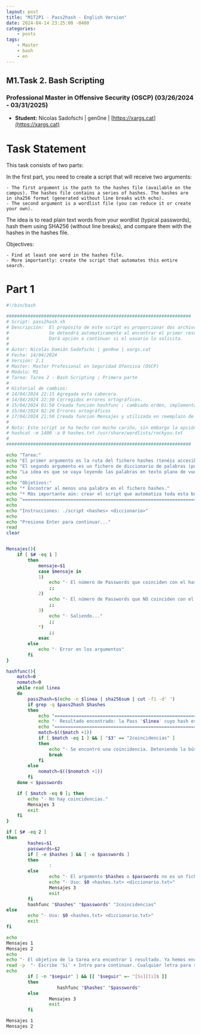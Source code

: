 ```yaml
---
layout: post
title: "M1T2P1 - Pass2hash - English Version"
date: 2024-04-14 23:25:00 -0400
categories:
    - posts
tags:
    - Master
    - bash
    - en
---
```


## M1.Task 2. Bash Scripting 

### Professional Master in Offensive Security (OSCP) (03/26/2024 - 03/31/2025)

- **Student:** Nicolas Sadofschi | gen0ne | [https://xargs.cat](https://xargs.cat)

# Task Statement

This task consists of two parts:

In the first part, you need to create a script that will receive two arguments:

    - The first argument is the path to the hashes file (available on the campus). The hashes file contains a series of hashes. The hashes are in sha256 format (generated without line breaks with echo).
    - The second argument is a wordlist file (you can reduce it or create your own).

The idea is to read plain text words from your wordlist (typical passwords), hash them using SHA256 (without line breaks), and compare them with the hashes in the hashes file.

Objectives: 

    - Find at least one word in the hashes file.
    - More importantly: create the script that automates this entire search.

# Part 1 
```bash
#!/bin/bash

#####################################################################
# Script: pass2hash.sh
# Descripción:  El propósito de este script es proporcionar dos archivos, uno de hashes y otro de passwords, con el fin de buscar coincidencias entre las passwords proporcionadas y los hashes.
#               Se detendrá automaticamente al encontrar el primer resultado ya que esté es el objetivo del enunciado.
#               Dará opción a continuar si el usuario lo solicita.
#
# Autor: Nicolás Damián Sadofschi | gen0ne | xargs.cat
# Fecha: 14/04/2024
# Versión: 2.1
# Master: Master Profesional en Seguridad Ofensiva (OSCP)
# Módulo: M1
# Tarea: Tarea 2 - Bash Scripting ; Primera parte
#
# Historial de cambios:
# 14/04/2024 22:15 Agregada esta cabecera.
# 14/04/2024 22:30 Corregidos errores ortográficos.
# 15/04/2024 01:50 Creada función hashfunc ; cambiado orden, implementada evaluación de dos resultados
# 15/04/2024 02:20 Errores ortográficos 
# 17/04/2024 21:50 Creada funcion Mensajes y utilizada en reemplazo de mensajes repetitivos
#
# Nota: Este script se ha hecho con mucho cariño, sin embargo la opción idonea sería usar 'hashcat' ya que fue diseñado para este uso (entre otros).
# hashcat -m 1400 -a 0 hashes.txt /usr/share/wordlists/rockyou.txt 
#
#####################################################################

echo "Tarea:"
echo "El primer argumento es la ruta del fichero hashes (tenéis accesible en el campus). El fichero hashes es un fichero que contiene una serie de hashes. Los hashes están en sha256 (generados sin salto de línea con el echo)."
echo "El segundo argumento es un fichero de diccionario de palabras (podéis reducirlo o crearlo)."
echo "La idea es que se vaya leyendo las palabras en texto plano de vuestro diccionario (típicas contraseñas) y vayáis hasheando en SHA256 (sin salto de línea) y comparando con las palabras del fichero hashes."
echo 
echo "Objetivos:"
echo "* Encontrar al menos una palabra en el fichero hashes."
echo "* Más importante aún: crear el script que automatiza toda esta búsqueda."
echo "======================================================================"
echo 
echo "Instrucciones: ./script <hashes> <diccionario>"
echo 
echo "Presiona Enter para continuar..."
read
clear


Mensajes(){
    if [ $# -eq 1 ]
        then
            mensaje=$1
            case $mensaje in
            1)
                echo "· El número de Passwords que coinciden con el hash es: $match"
                ;;
            2)
                echo "· El número de Passwords que NO coinciden con el hash es: $nomatch"
                ;;
            3)
                echo "· Saliendo..."
                ;;
            *)
                ;;
            esac
        else
            echo "· Error en los argumentos"
        fi
}

hashfunc(){
    match=0
    nomatch=0
    while read linea
    do
        pass2hash=$(echo -n $linea | sha256sum | cut -f1 -d' ')
        if grep -q $pass2hash $hashes 
        then
            echo "=========================================================================================="
            echo "· Resultado encontrado: la Pass '$linea' cuyo hash es $pass2hash está presente en $hashes"
            echo "=========================================================================================="
            match=$(($match +1))
            if [ $match -eq 1 ] && [ "$3" == "2coincidencias" ]
            then
                echo "· Se encontró una coincidencia. Deteniendo la búsqueda..."
                break
            fi
        else
            nomatch=$(($nomatch +1))
        fi
    done < $passwords

    if [ $match -eq 0 ]; then
        echo "· No hay coincidencias."
        Mensajes 3
        exit
    fi
}

if [ $# -eq 2 ]
then
        hashes=$1 
        passwords=$2 
        if [ -e $hashes ] && [ -e $passwords ]
        then
                :
        else
                echo "· El argumento $hashes o $passwords no es un fichero válido"
                echo "· Uso: $0 <hashes.txt> <diccionario.txt>"
                Mensajes 3
                exit
        fi
        hashfunc "$hashes" "$passwords" "2coincidencias" 
else
        echo "· Uso: $0 <hashes.txt> <diccionario.txt>"
        exit
fi

echo
Mensajes 1
Mensajes 2
echo
echo "· El objetivo de la tarea era encontrar 1 resultado. Ya hemos encontrado 1. ¿Quieres seguir?"
read -p  "· Escribe 'Si' + Intro para continuar. Cualquier letra para salir: " seguir
echo
        if [ -n "$seguir" ] && [[ "$seguir" =~ ^[Ss][Ii]$ ]]
        then
                   hashfunc "$hashes" "$passwords"
        else
                Mensajes 3
                exit
        fi

Mensajes 1
Mensajes 2
```